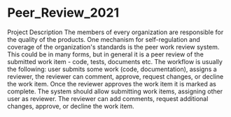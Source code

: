 # Peer_Review_2021

Project Description
The members of every organization are responsible for the quality of the products. One mechanism for self-regulation and coverage of the organization's standards is the peer work review system. This could be in many forms, but in general it is a peer review of the submitted work item - code, tests, documents etc. The workflow is usually the following: user submits some work (code, documentation), assigns a reviewer, the reviewer can comment, approve, request changes, or decline the work item. Once the reviewer approves the work item it is marked as complete.
The system should allow submitting work items, assigning other user as reviewer. The reviewer can add comments, request additional changes, approve, or decline the work item.
